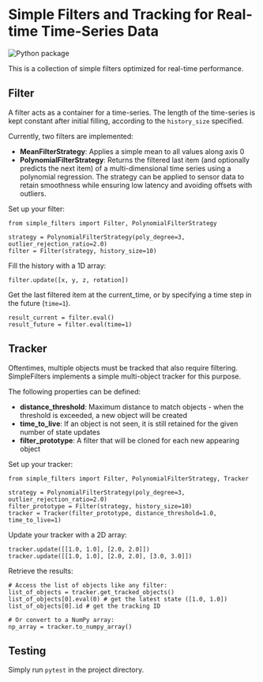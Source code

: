 # Simple Filters and Tracking for Real-time Time-Series Data

![Python package](https://github.com/tobias-gp/SimpleFilters/workflows/Python%20package/badge.svg)

This is a collection of simple filters optimized for real-time performance. 

## Filter

A filter acts as a container for a time-series. The length of the time-series is kept constant after initial filling, according to the ```history_size``` specified. 

Currently, two filters are implemented: 
* **MeanFilterStrategy**: Applies a simple mean to all values along axis 0
* **PolynomialFilterStrategy**: Returns the filtered last item (and optionally predicts the next item) of a multi-dimensional time series using a polynomial regression. The strategy can be applied to sensor data to retain smoothness while ensuring low latency and avoiding offsets with outliers. 

Set up your filter: 
```
from simple_filters import Filter, PolynomialFilterStrategy

strategy = PolynomialFilterStrategy(poly_degree=3, outlier_rejection_ratio=2.0)
filter = Filter(strategy, history_size=10)
```

Fill the history with a 1D array: 
```
filter.update([x, y, z, rotation])
```

Get the last filtered item at the current_time, or by specifying a time step in the future (```time=1```). 
```
result_current = filter.eval()
result_future = filter.eval(time=1)
```

## Tracker

Oftentimes, multiple objects must be tracked that also require filtering. SimpleFilters implements a simple multi-object tracker for this purpose. 

The following properties can be defined: 
* **distance_threshold**: Maximum distance to match objects - when the threshold is exceeded, a new object will be created 
* **time_to_live**: If an object is not seen, it is still retained for the given number of state updates
* **filter_prototype**: A filter that will be cloned for each new appearing object

Set up your tracker: 
```
from simple_filters import Filter, PolynomialFilterStrategy, Tracker

strategy = PolynomialFilterStrategy(poly_degree=3, outlier_rejection_ratio=2.0)
filter_prototype = Filter(strategy, history_size=10)
tracker = Tracker(filter_prototype, distance_threshold=1.0, time_to_live=1)
```

Update your tracker with a 2D array: 
```
tracker.update([[1.0, 1.0], [2.0, 2.0]])
tracker.update([[1.0, 1.0], [2.0, 2.0], [3.0, 3.0]])
```

Retrieve the results: 
```
# Access the list of objects like any filter: 
list_of_objects = tracker.get_tracked_objects() 
list_of_objects[0].eval(0) # get the latest state ([1.0, 1.0])
list_of_objects[0].id # get the tracking ID

# Or convert to a NumPy array: 
np_array = tracker.to_numpy_array()
```

## Testing

Simply run ```pytest``` in the project directory. 
